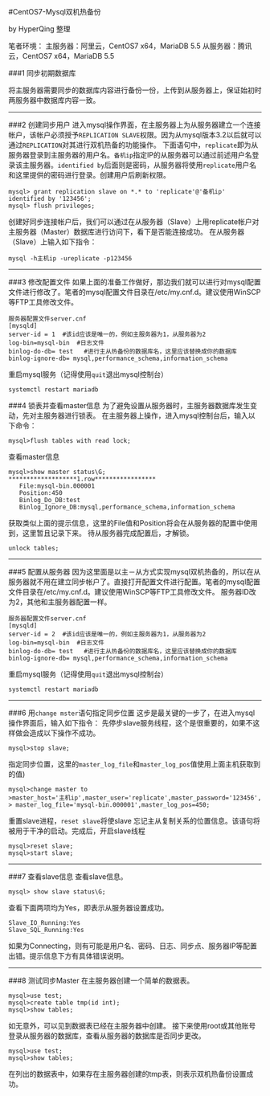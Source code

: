 #CentOS7-Mysql双机热备份

by HyperQing 整理

笔者环境：
主服务器：阿里云，CentOS7 x64，MariaDB 5.5
从服务器：腾讯云，CentOS7 x64，MariaDB 5.5

###1 同步初期数据库

将主服务器需要同步的数据库内容进行备份一份，上传到从服务器上，保证始初时两服务器中数据库内容一致。

----

###2 创建同步用户
进入mysql操作界面，在主服务器上为从服务器建立一个连接帐户，该帐户必须授予`REPLICATION SLAVE`权限。因为从mysql版本3.2以后就可以通过`REPLICATION`对其进行双机热备的功能操作。
下面语句中，`replicate`即为从服务器登录到主服务器的用户名。`备机ip`指定IP的从服务器可以通过前述用户名登录该主服务器。`identified by`后面则是密码，从服务器将使用`replicate`用户名和这里提供的密码进行登录。创建用户后刷新权限。
```
mysql> grant replication slave on *.* to 'replicate'@'备机ip' identified by '123456';
mysql> flush privileges;
```
创建好同步连接帐户后，我们可以通过在从服务器（Slave）上用replicate帐户对主服务器（Master）数据库进行访问下，看下是否能连接成功。
在从服务器（Slave）上输入如下指令：
```
mysql -h主机ip -ureplicate -p123456
```

----

###3 修改配置文件
如果上面的准备工作做好，那边我们就可以进行对mysql配置文件进行修改了。笔者的mysql配置文件目录在/etc/my.cnf.d。建议使用WinSCP等FTP工具修改文件。
```
服务器配置文件server.cnf
[mysqld]
server-id = 1  #该id应该是唯一的，例如主服务器为1，从服务器为2
log-bin=mysql-bin  #日志文件
binlog-do-db= test   #进行主从热备份的数据库名，这里应该替换成你的数据库 
binlog-ignore-db= mysql,performance_schema,information_schema
```
重启mysql服务（记得使用`quit`退出mysql控制台）
```
systemctl restart mariadb
```
###4 锁表并查看master信息
为了避免设置从服务器时，主服务器数据库发生变动，先对主服务器进行锁表。
在主服务器上操作，进入mysql控制台后，输入以下命令：
```
mysql>flush tables with read lock;
```
查看master信息
```
mysql>show master status\G;
*******************1.row*****************
   File:mysql-bin.000001
   Position:450
   Binlog_Do_DB:test
   Binlog_Ignore_DB:mysql,performance_schema,information_schema
```
获取类似上面的提示信息，这里的File值和Position将会在从服务器的配置中使用到，这里暂且记录下来。
待从服务器完成配置后，才解锁。
```
unlock tables;
```
----

###5 配置从服务器
因为这里面是以主－从方式实现mysql双机热备的，所以在从服务器就不用在建立同步帐户了。直接打开配置文件进行配置。笔者的mysql配置文件目录在/etc/my.cnf.d。建议使用WinSCP等FTP工具修改文件。
服务器ID改为2，其他和主服务器配置一样。
```
服务器配置文件server.cnf
[mysqld]
server-id = 2  #该id应该是唯一的，例如主服务器为1，从服务器为2
log-bin=mysql-bin  #日志文件
binlog-do-db= test   #进行主从热备份的数据库名，这里应该替换成你的数据库 
binlog-ignore-db= mysql,performance_schema,information_schema
```
重启mysql服务（记得使用`quit`退出mysql控制台）
```
systemctl restart mariadb
```

----

###6 用`change mster`语句指定同步位置
这步是最关键的一步了，在进入mysql操作界面后，输入如下指令：
先停步slave服务线程，这个是很重要的，如果不这样做会造成以下操作不成功。
```
mysql>stop slave;     
``` 
指定同步位置，这里的`master_log_file`和`master_log_pos`值使用上面主机获取到的值)
```
mysql>change master to
>master_host='主机ip',master_user='replicate',master_password='123456',
> master_log_file='mysql-bin.000001',master_log_pos=450;
```
重置slave进程，`reset slave`将使slave 忘记主从复制关系的位置信息。该语句将被用于干净的启动。完成后，开启slave线程
```
mysql>reset slave;
mysql>start slave;
```

----

###7 查看slave信息
查看slave信息。
```
mysql> show slave status\G;
```
查看下面两项均为Yes，即表示从服务器设置成功。
```
Slave_IO_Running:Yes
Slave_SQL_Running:Yes
```
如果为Connecting，则有可能是用户名、密码、日志、同步点、服务器IP等配置出错。提示信息下方有具体错误说明。

---

###8 测试同步Master
在主服务器创建一个简单的数据表。
```
mysql>use test;
mysql>create table tmp(id int);
mysql>show tables;
```
如无意外，可以见到数据表已经在主服务器中创建。
接下来使用root或其他账号登录从服务器的数据库，查看从服务器的数据库是否同步更改。
```
mysql>use test;
mysql>show tables;
```
在列出的数据表中，如果存在主服务器创建的tmp表，则表示双机热备份设置成功。
